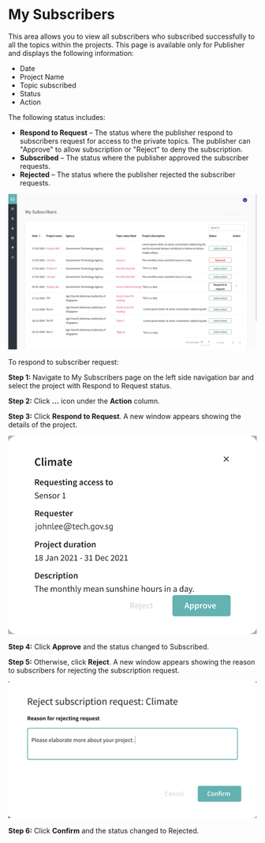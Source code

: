 
# My Subscribers #

This area allows you to view all subscribers who subscribed successfully to all the topics within the projects. This page is available only for Publisher and displays the following information:

- Date
- Project Name
- Topic subscribed
- Status
- Action

The following status includes:

- **Respond to Request** – The status where the publisher respond to subscribers request for access to the private topics. The publisher can "Approve" to allow subscription or "Reject" to deny the subscription. 
- **Subscribed** – The status where the publisher approved the subscriber requests.
- **Rejected** – The status where the publisher rejected the subscriber requests.

![Image not Available](/assets/Fig60.png)

To respond to subscriber request:

**Step 1:**	Navigate to My Subscribers page on the left side navigation bar and select the project with Respond to Request status.

**Step 2:**	Click **…** icon under the **Action** column.

**Step 3:**	Click **Respond to Request**. A new window appears showing the details of the project. 

![Image not Available](/assets/Fig61.png)

**Step 4:**	Click **Approve** and the status changed to Subscribed. 

**Step 5:**	Otherwise, click **Reject**. A new window appears showing the reason to subscribers for rejecting the subscription request.

![Image not Available](/assets/Fig62.png)

**Step 6:**	Click **Confirm** and the status changed to Rejected.
